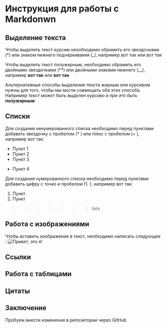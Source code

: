 # Инструкция для работы c Markdonwn

## Выделение текста

Чтобы выделить текст курсим неообходимо обрамить его звездочками (*) или знаком нижнего подчеркивания (_), например *вот так* или _вот так_

Чтобы выделить текст полужирным, необходимо обрамить его двойными звездочками (**) или двойными знаками нижнего (__), например **вот так** или __вот так__

Альтернативные способы выделения текста жирным или курсивом нужны для того, чтобы мы могли совмещать оба этих способа. Например _текст может быть выделен курсиво и при это быть **полужирным**_

## Списки

Для создания ненумерованного списка необходимо перед пунктами добавить звездочку с пробелом (* ) или плюс с пробелом (+ ), например вот так:
* Пункт 1
* Пункт 2
* Пункт 3
+ Пункт 4

Для создания нумерованного списка необходимо перед пунктами добавить цифру с точко и пробелом (1. ), например вот так:
1. Пункт
2. Пункт
>>>>>>> lists

## Работа с изображениями

Чтобы вставить изображение в текст, необходимо написать следующее :
![Привет, это я!](avatar.jpg)

## Ссылки

## Работа с таблицами

## Цитаты

## Заключение
Пробуем внести изменения в репозитории через GitHub

